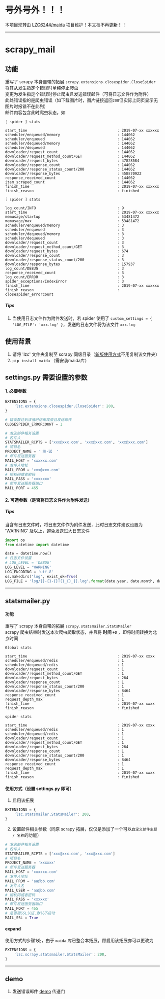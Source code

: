 # 号外号外！！！
本项目现转由 [LZC6244/maida](https://github.com/LZC6244/maida) 项目维护！本文档不再更新！！

---  

# scrapy_mail

## 功能
重写了 scrapy 本身自带的拓展 `scrapy.extensions.closespider.CloseSpider`  
将其从发生指定个错误时单纯停止爬虫  
变更为发生指定个错误时停止爬虫且发送错误邮件（可将日志文件作为附件）  
此处错误指的是爬虫错误（如下载图片时，图片链接返回`200`但实际上网页显示无图片时报错不在此列）  
邮件内容包含此时爬虫状态，如
```text
[ spider ] stats

start_time                                         : 2019-07-xx xxxxxx
scheduler/enqueued/memory                          : 144062
scheduler/enqueued                                 : 144062
scheduler/dequeued/memory                          : 144062
scheduler/dequeued                                 : 144062
downloader/request_count                           : 144062
downloader/request_method_count/GET                : 144062
downloader/request_bytes                           : 47828584
downloader/response_count                          : 144062
downloader/response_status_count/200               : 144062
downloader/response_bytes                          : 458870922
response_received_count                            : 144062
item_scraped_count                                 : 144062
finish_time                                        : 2019-07-xx xxxxxx
finish_reason                                      : finished

```
```text
[ spider ] stats

log_count/INFO                                     : 9
start_time                                         : 2019-07-xx xxxxxx
memusage/startup                                   : 53481472
memusage/max                                       : 53481472
scheduler/enqueued/memory                          : 3
scheduler/enqueued                                 : 3
scheduler/dequeued/memory                          : 3
scheduler/dequeued                                 : 3
downloader/request_count                           : 3
downloader/request_method_count/GET                : 3
downloader/request_bytes                           : 674
downloader/response_count                          : 3
downloader/response_status_count/200               : 3
downloader/response_bytes                          : 157937
log_count/DEBUG                                    : 3
response_received_count                            : 3
log_count/ERROR                                    : 3
spider_exceptions/IndexError                       : 3
finish_time                                        : 2019-07-xx xxxxxx
finish_reason                                      : closespider_errorcount

```
##### Tips
1. 当使用日志文件作为附件发送时，若 spider 使用了 `custom_settings = { 'LOG_FILE': 'xxx.log' }`，发送的日志文件将为该文件 `xxx.log`

## 使用背景
1. 请将 'lzc' 文件夹复制至 scrapy 同级目录（[新版使用方式](#expand)不用复制该文件夹）
2. `pip install maida` （需安装maida库）

## settings.py 需要设置的参数
#### 1. 必要参数

```python
EXTENSIONS = {
    'lzc.extensions.closespider.CloseSpider': 200,
}

# 错误数达到该值时结束爬虫且发送邮件
CLOSESPIDER_ERRORCOUNT = 1

# 发送邮件相关设置
# 收件人
STATSMAILER_RCPTS = ['xxx@xxx.com', 'xxx@xxx.com', 'xxx@xxx.com']
# 项目名
PROJECT_NAME = ' 测-试  '
# 邮件发送服务器
MAIL_HOST = 'xxxxxx.com'
# 发件人地址
MAIL_FROM = 'xxx@xxx.com'
# 授权码或者密码
MAIL_PASS = 'xxxxxxx'
# 邮件发送服务器端口
MAIL_PORT = 465
```

#### 2. 可选参数（是否将日志文件作为附件发送）
##### Tips
当含有日志文件时，将日志文件作为附件发送，此时日志文件建议设置为 'WARNING' 及以上，避免发送过大日志文件
```python
import os
from datetime import datetime

date = datetime.now()
# 日志文件设置
# LOG_LEVEL = 'DEBUG'
LOG_LEVEL = 'WARNING'
LOG_ENCODING = 'utf-8'
os.makedirs('log', exist_ok=True)
LOG_FILE = 'log/{}-{}-{}T{}_{}_{}.log'.format(date.year, date.month, date.day, date.hour, date.minute, date.second)
```

---
## statsmailer.py
#### 功能
重写了 scrapy 本身自带的拓展 `scrapy.statsmailer.StatsMailer`   
scrapy 爬虫结束时发送本次爬虫爬取状态，并且将 **时间 `+8`** ，即将时间转换为北京时间

```text
Global stats

start_time                                         : 2019-07-xx xxxx
scheduler/enqueued/redis                           : 1
scheduler/dequeued/redis                           : 1
downloader/request_count                           : 1
downloader/request_method_count/GET                : 1
downloader/request_bytes                           : 264
downloader/response_count                          : 1
downloader/response_status_count/200               : 1
downloader/response_bytes                          : 8464
response_received_count                            : 1
request_depth_max                                  : 1
finish_time                                        : 2019-07-xx xxxx
finish_reason                                      : finished

spider stats

start_time                                         : 2019-07-xx xxxx
scheduler/enqueued/redis                           : 1
scheduler/dequeued/redis                           : 1
downloader/request_count                           : 1
downloader/request_method_count/GET                : 1
downloader/request_bytes                           : 264
downloader/response_count                          : 1
downloader/response_status_count/200               : 1
downloader/response_bytes                          : 8464
response_received_count                            : 1
request_depth_max                                  : 1
finish_time                                        : 2019-07-xx xxxx
finish_reason                                      : finished
```
#### 使用方式（设置 settings.py 即可）
1.  启用该拓展
```python
EXTENSIONS = {
    'lzc.statsmailer.StatsMailer': 200,
}
```
2. 设置邮件相关参数（同原 scrapy 拓展，仅仅是添加了一个可以`自定义邮件主题 / 名称`的功能）
```python
# 发送邮件相关设置
# 收件人
STATSMAILER_RCPTS = ['xxx@xxx.com', 'xxx@xxx.com']
# 项目名
PROJECT_NAME = 'xxxxxx'
# 邮件发送服务器
MAIL_HOST = 'xxxxxx.com'
# 发件人地址
MAIL_FROM = 'aa@bb.com'
# 发件人名
MAIL_USER = 'aa@bb.com'
# 授权码或者密码
MAIL_PASS = 'xxxxxx'
# 邮件发送服务器端口
MAIL_PORT = 465
# 是否用SSL认证,默认不启动
MAIL_SSL = True
```
<h4 id="expand">expand</h4>  

使用方式的步骤1处，由于 `maida` 库已整合本拓展，顾启用该拓展亦可以更改为  
```python
EXTENSIONS = {
    'lzc.scrapy.statsmailer.StatsMailer': 200,
}
```  
---
## demo
1. 发送错误邮件 [demo](https://github.com/LZC6244/scrapy_mail/tree/master/demo) 传送门
